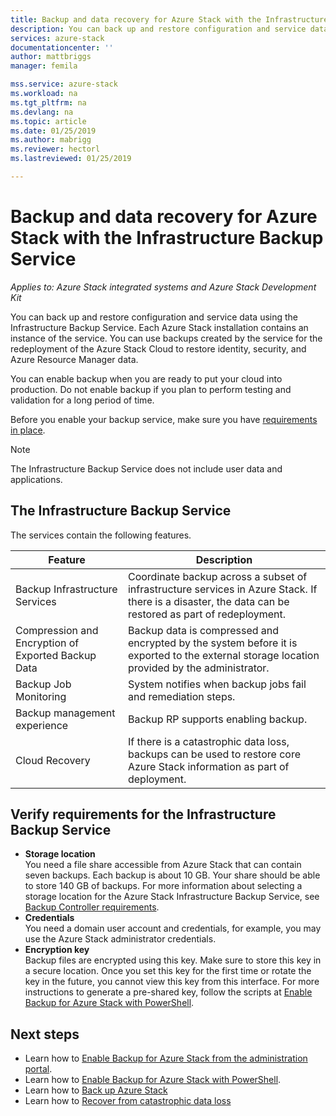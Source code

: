 ```yaml
---
title: Backup and data recovery for Azure Stack with the Infrastructure Backup Service | Microsoft Docs
description: You can back up and restore configuration and service data using the Infrastructure Backup Service.
services: azure-stack
documentationcenter: ''
author: mattbriggs
manager: femila

mss.service: azure-stack
ms.workload: na
ms.tgt_pltfrm: na
ms.devlang: na
ms.topic: article
ms.date: 01/25/2019
ms.author: mabrigg
ms.reviewer: hectorl
ms.lastreviewed: 01/25/2019

---
```

# Backup and data recovery for Azure Stack with the Infrastructure Backup Service

*Applies to: Azure Stack integrated systems and Azure Stack Development Kit*

You can back up and restore configuration and service data using the Infrastructure Backup Service. Each Azure Stack installation contains an instance of the service. You can use backups created by the service for the redeployment of the Azure Stack Cloud to restore identity, security, and Azure Resource Manager data.

You can enable backup when you are ready to put your cloud into production. Do not enable backup if you plan to perform testing and validation for a long period of time.

Before you enable your backup service, make sure you have [requirements in place](#verify-requirements-for-the-infrastructure-backup-service).

> [!Note]  
> The Infrastructure Backup Service does not include user data and applications. <!-- See the following articles for instructions on backing up and restore [App Services](https://aka.ms/azure-stack-app-service), [SQL](https://aka.ms/azure-stack-ms-sql), and [MySQL](https://aka.ms/azure-stack-mysql) resource providers and associated user data. -->

## The Infrastructure Backup Service

The services contain the following features.

| Feature                                            | Description                                                                                                                                                |
|----------------------------------------------------|------------------------------------------------------------------------------------------------------------------------------------------------------------|
| Backup Infrastructure Services                     | Coordinate backup across a subset of infrastructure services in Azure Stack. If there is a disaster, the data can be restored as part of redeployment. |
| Compression and Encryption of Exported Backup Data | Backup data is compressed and encrypted by the system before it is exported to the external storage location provided by the administrator.                |
| Backup Job Monitoring                              | System notifies when backup jobs fail and remediation steps.                                                                                                |
| Backup management experience                       | Backup RP supports enabling backup.                                                                                                                         |
| Cloud Recovery                                     | If there is a catastrophic data loss, backups can be used to restore core Azure Stack information as part of deployment.                                 |

## Verify requirements for the Infrastructure Backup Service

- **Storage location**  
  You need a file share accessible from Azure Stack that can contain seven backups. Each backup is about 10 GB. Your share should be able to store 140 GB of backups. For more information about selecting a storage location for the Azure Stack Infrastructure Backup Service, see [Backup Controller requirements](azure-stack-backup-reference.md#backup-controller-requirements).
- **Credentials**  
  You need a domain user account and credentials, for example, you may use the Azure Stack administrator credentials.
- **Encryption key**  
  Backup files are encrypted using this key. Make sure to store this key in a secure location. Once you set this key for the first time or rotate the key in the future, you cannot view this key from this interface. For more instructions to generate a pre-shared key, follow the scripts at [Enable Backup for Azure Stack with PowerShell](azure-stack-backup-enable-backup-powershell.md).

## Next steps

- Learn how to [Enable Backup for Azure Stack from the administration portal](azure-stack-backup-enable-backup-console.md).
- Learn how to [Enable Backup for Azure Stack with PowerShell](azure-stack-backup-enable-backup-powershell.md).
- Learn how to [Back up Azure Stack](azure-stack-backup-back-up-azure-stack.md )
- Learn how to [Recover from catastrophic data loss](azure-stack-backup-recover-data.md)
